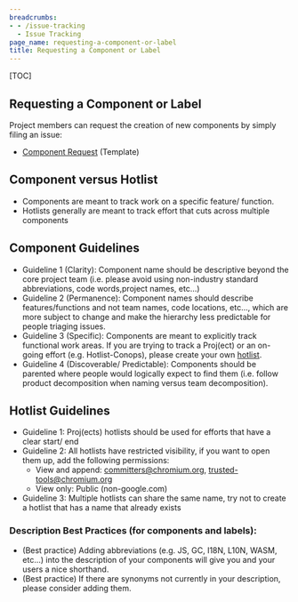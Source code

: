 ```yaml
---
breadcrumbs:
- - /issue-tracking
  - Issue Tracking
page_name: requesting-a-component-or-label
title: Requesting a Component or Label
---
```


[TOC]

## Requesting a Component or Label

Project members can request the creation of new components by simply filing an issue:

*   [Component
            Request](https://issues.chromium.org/p/chromium/issues/entry?template=Component%20Request)
            (Template)

## Component versus Hotlist

*   Components are meant to track work on a specific feature/ function.
*   Hotlists generally are meant to track effort that cuts across multiple components

## Component Guidelines

*   Guideline 1 (Clarity): Component name should be descriptive beyond
            the core project team (i.e. please avoid using non-industry standard
            abbreviations, code words,project names, etc...)
*   Guideline 2 (Permanence): Component names should describe
            features/functions and not team names, code locations, etc..., which
            are more subject to change and make the hierarchy less predictable
            for people triaging issues.
*   Guideline 3 (Specific): Components are meant to explicitly track
            functional work areas. If you are trying to track a Proj(ect) or an
            on-going effort (e.g. Hotlist-Conops), please create your own
            [hotlist](https://developers.google.com/issue-tracker/concepts/hotlists).
*   Guideline 4 (Discoverable/ Predictable): Components should be
            parented where people would logically expect to find them (i.e.
            follow product decomposition when naming versus team decomposition).

## Hotlist Guidelines

* Guideline 1: Proj(ects) hotlists should be used for efforts that have
            a clear start/ end
* Guideline 2: All hotlists have restricted visibility, if you want to open them up, add
            the following permissions:
  * View and append: committers@chromium.org, trusted-tools@chromium.org
  * View only: Public (non-google.com)
* Guideline 3: Multiple hotlists can share the same name, try not to create a hotlist that
            has a name that already exists

### Description Best Practices (for components and labels):

*   (Best practice) Adding abbreviations (e.g. JS, GC, I18N, L10N, WASM, etc...)
            into the description of your components will give you and your users
            a nice shorthand.
*   (Best practice) If there are synonyms not currently in your description, please
          consider adding them.
